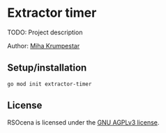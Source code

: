 # Extractor timer

TODO: Project description

Author: [Miha Krumpestar](https://github.com/mk2376)

## Setup/installation

```
go mod init extractor-timer
```

## License

RSOcena is licensed under the [GNU AGPLv3 license](LICENSE).
